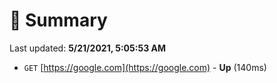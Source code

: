 # 📖 Summary
Last updated: **5/21/2021, 5:05:53 AM**

- `GET` [https://google.com](https://google.com) - **Up** (140ms)
